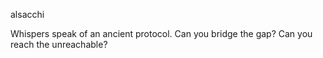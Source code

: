 alsacchi

Whispers speak of an ancient protocol. Can you bridge the gap? Can you reach the unreachable?
